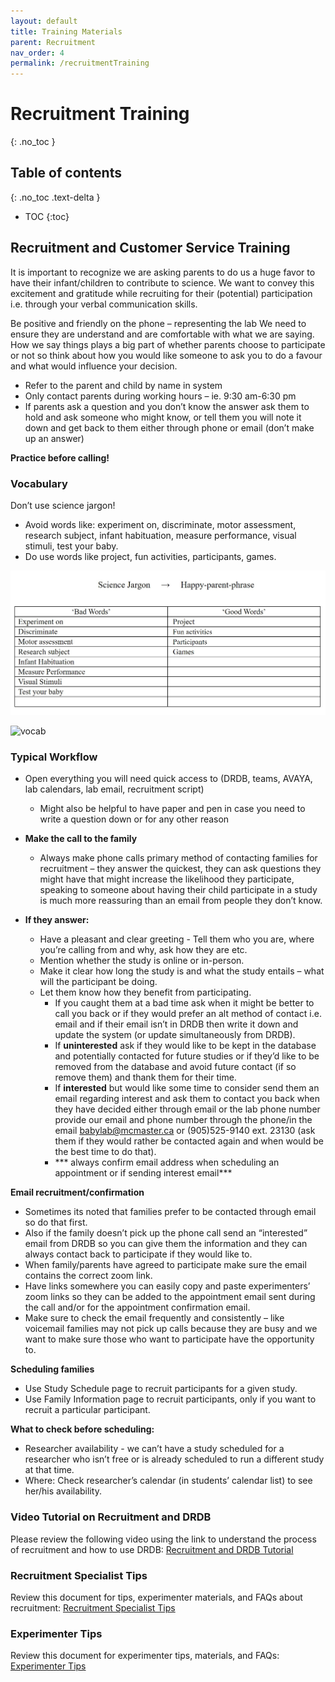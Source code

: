```yaml
---
layout: default
title: Training Materials
parent: Recruitment
nav_order: 4
permalink: /recruitmentTraining
---
```



# Recruitment Training
{: .no_toc }

## Table of contents
{: .no_toc .text-delta }

* TOC
{:toc}


## Recruitment and Customer Service Training
It is important to recognize we are asking parents to do us a huge favor to have their infant/children to contribute to science. We want to convey this excitement and gratitude while recruiting for their (potential) participation i.e. through your verbal communication skills.

Be positive and friendly on the phone – representing the lab We need to ensure they are understand and are comfortable with what we are saying. How we say things plays a big part of whether parents choose to participate or not so think about how you would like someone to ask you to do a favour and what would influence your decision. 

- Refer to the parent and child by name in system
- Only contact parents during working hours – ie. 9:30 am-6:30 pm
- If parents ask a question and you don’t know the answer ask them to hold and ask someone who might know, or tell them you will note it down and get back to them either through phone or email (don’t make up an answer)

**Practice before calling!**

### Vocabulary
Don’t use science jargon!
- Avoid words like: experiment on, discriminate, motor assessment, research subject, infant habituation, measure performance, visual stimuli, test your baby.
- Do use words like project, fun activities, participants, games.

<img src="./assets/images/vocab.jpg" alt="vocab">


![vocab](https://github.com/McMaster-Baby-Lab/handbook/assets/images/vocab.jpg)






### Typical Workflow
- Open everything you will need quick access to (DRDB, teams, AVAYA, lab calendars, lab email, recruitment script)
	- Might also be helpful to have paper and pen in case you need to write a question down or for any other reason

- **Make the call to the family**
	- Always make phone calls primary method of contacting families for recruitment – they answer the quickest, they can ask questions they might have that might increase the likelihood they participate, speaking to someone about having their child participate in a study is much more reassuring than an email from people they don’t know.

- **If they answer:**
	- Have a pleasant and clear greeting - Tell them who you are, where you’re calling from and why, ask how they are etc.
	- Mention whether the study is online or in-person.
	- Make it clear how long the study is and what the study entails – what will the participant be doing.
	- Let them know how they benefit from participating.
		 - If you caught them at a bad time ask when it might be better to call you back or if they would prefer an alt method of contact i.e. email and if their email isn’t in DRDB then write it down and update the system (or update simultaneously from DRDB).
		 - If **uninterested** ask if they would like to be kept in the database and potentially contacted for future studies or if they’d like to be removed from the database and avoid future contact (if so remove them) and thank them for their time.
		- If **interested** but would like some time to consider send them an email regarding interest and ask them to contact you back when they have decided either through email or the lab phone number provide our email and phone number through the phone/in the email babylab@mcmaster.ca or (905)525-9140 ext. 23130 (ask them if they would rather be contacted again and when would be the best time to do that).
        - *** always confirm email address when scheduling an appointment or if sending interest email***

**Email recruitment/confirmation**
- Sometimes its noted that families prefer to be contacted through email so do that first.
- Also if the family doesn’t pick up the phone call send an “interested” email from DRDB so you can give them the information and they can always contact back to participate if they would like to.
- When family/parents have agreed to participate make sure the email contains the correct zoom link.
- Have links somewhere you can easily copy and paste experimenters’ zoom links so they can be added to the appointment email sent during the call and/or for the appointment confirmation email.
- Make sure to check the email frequently and consistently – like voicemail families may not pick up calls because they are busy and we want to make sure those who want to participate have the opportunity to.

**Scheduling families**
- Use Study Schedule page to recruit participants for a given study.
- Use Family Information page to recruit participants, only if you want to recruit a particular participant.

**What to check before scheduling:**
- Researcher availability - we can’t have a study scheduled for a researcher who isn’t free or is already scheduled to run a different study at that time.
- Where: Check researcher’s calendar (in students’ calendar list) to see her/his availability.


### Video Tutorial on Recruitment and DRDB

Please review the following video using the link to understand the process of recruitment and how to use DRDB: [Recruitment and DRDB Tutorial](https://mcmasteru365.sharepoint.com/sites/labtest/Shared%20Documents/Forms/AllItems.aspx?id=%2Fsites%2Flabtest%2FShared%20Documents%2FTraining%2FRecordings%2FRecruitment%20%26%20DRDB%20Training%2D20220525%5F180343%2DMeeting%20Recording%2Emp4&parent=%2Fsites%2Flabtest%2FShared%20Documents%2FTraining%2FRecordings)

### Recruitment Specialist Tips
Review this document for tips, experimenter materials, and FAQs about recruitment: [Recruitment Specialist Tips](https://mcmasteru365.sharepoint.com/sites/labtest/Shared%20Documents/Forms/AllItems.aspx?id=%2Fsites%2Flabtest%2FShared%20Documents%2FRecruitment%2DSpecialist%2DTips%2Epdf&parent=%2Fsites%2Flabtest%2FShared%20Documents)

### Experimenter Tips
Review this document for experimenter tips, materials, and FAQs: [Experimenter Tips](https://mcmasteru365.sharepoint.com/sites/labtest/Shared%20Documents/Forms/AllItems.aspx?id=%2Fsites%2Flabtest%2FShared%20Documents%2FExperimenter%2DTips%2Epdf&parent=%2Fsites%2Flabtest%2FShared%20Documents)
